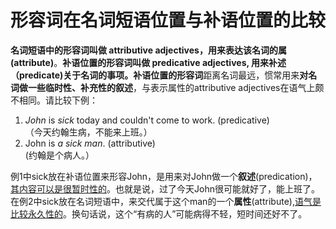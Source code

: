 # 形容词在名词短语位置与补语位置的比较

<b>名词短语中的形容词叫做 **attributive adjectives**，用来表达该名词的**属(attribute)**</b>。<b>补语位置的形容词叫做 **predicative adjectives**, 用来**补述（predicate)关于名词的事项**。</b><b>补语位置的形容词</b>距离名词最远，惯常用来<b>对名词做一些临时性、补充性的叙述</b>，与表示属性的attributive adjectives在语气上颇不相同。请比较下例：  
1. <em>John</em> is <em>sick</em> today and couldn't come to work. (predicative)    
（今天约翰生病，不能来上班。）  
2. John is <em>a sick man</em>. (attributive)   
 (约翰是个病人。）   

例1中sick放在补语位置来形容John，是用来对John做一个<b>叙述</b>(predication)，<u>其内容可以是很暂时性的</u>。也就是说，过了今天John很可能就好了，能上班了。  
在例2中sick放在名词短语中，来交代属于这个man的一个<b>属性</b>(attribute),<u>语气是比较永久性的</u>。换句话说，这个“有病的人”可能病得不轻，短时间还好不了。